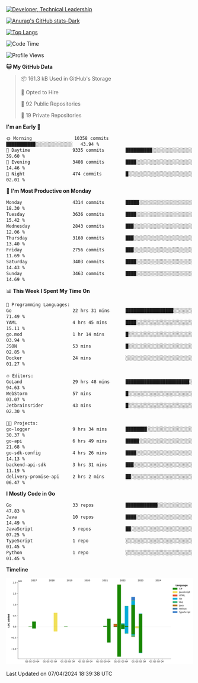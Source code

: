 <div>
  <a href="https://www.linkedin.com/in/arielpineiro/" target="_blank" rel="nofollow noopener noreferrer">
    <img src="https://img.shields.io/badge/-LinkedIn-%230077B5?style=for-the-badge&logo=linkedin&logoColor=white" alt="Developer, Technical Leadership" title="Ariel Piñeiro">
  </a>
</div>

[![Anurag's GitHub stats-Dark](https://github-readme-stats.vercel.app/api?username=arielsrv&show_icons=true&theme=dark#gh-dark-mode-only)](https://github.com/anuraghazra/github-readme-stats#gh-dark-mode-only)

[![Top Langs](https://github-readme-stats.vercel.app/api/top-langs/?username=arielsrv&layout=compact&langs_count=10&theme=dark#gh-dark-mode-only)](https://github.com/anuraghazra/github-readme-stats&theme=dark#gh-dark-mode-only)

<!--START_SECTION:waka-->
![Code Time](http://img.shields.io/badge/Code%20Time-758%20hrs%2030%20mins-blue)

![Profile Views](http://img.shields.io/badge/Profile%20Views-0-blue)

**🐱 My GitHub Data** 

> 📦 161.3 kB Used in GitHub's Storage 
 > 
> 💼 Opted to Hire
 > 
> 📜 92 Public Repositories 
 > 
> 🔑 19 Private Repositories 
 > 
**I'm an Early 🐤** 

```text
🌞 Morning                10358 commits       ███████████░░░░░░░░░░░░░░   43.94 % 
🌆 Daytime                9335 commits        ██████████░░░░░░░░░░░░░░░   39.60 % 
🌃 Evening                3408 commits        ████░░░░░░░░░░░░░░░░░░░░░   14.46 % 
🌙 Night                  474 commits         █░░░░░░░░░░░░░░░░░░░░░░░░   02.01 % 
```
📅 **I'm Most Productive on Monday** 

```text
Monday                   4314 commits        █████░░░░░░░░░░░░░░░░░░░░   18.30 % 
Tuesday                  3636 commits        ████░░░░░░░░░░░░░░░░░░░░░   15.42 % 
Wednesday                2843 commits        ███░░░░░░░░░░░░░░░░░░░░░░   12.06 % 
Thursday                 3160 commits        ███░░░░░░░░░░░░░░░░░░░░░░   13.40 % 
Friday                   2756 commits        ███░░░░░░░░░░░░░░░░░░░░░░   11.69 % 
Saturday                 3403 commits        ████░░░░░░░░░░░░░░░░░░░░░   14.43 % 
Sunday                   3463 commits        ████░░░░░░░░░░░░░░░░░░░░░   14.69 % 
```


📊 **This Week I Spent My Time On** 

```text
💬 Programming Languages: 
Go                       22 hrs 31 mins      ██████████████████░░░░░░░   71.49 % 
YAML                     4 hrs 45 mins       ████░░░░░░░░░░░░░░░░░░░░░   15.11 % 
go.mod                   1 hr 14 mins        █░░░░░░░░░░░░░░░░░░░░░░░░   03.94 % 
JSON                     53 mins             █░░░░░░░░░░░░░░░░░░░░░░░░   02.85 % 
Docker                   24 mins             ░░░░░░░░░░░░░░░░░░░░░░░░░   01.27 % 

🔥 Editors: 
GoLand                   29 hrs 48 mins      ████████████████████████░   94.63 % 
WebStorm                 57 mins             █░░░░░░░░░░░░░░░░░░░░░░░░   03.07 % 
Jetbrainsrider           43 mins             █░░░░░░░░░░░░░░░░░░░░░░░░   02.30 % 

🐱‍💻 Projects: 
go-logger                9 hrs 34 mins       ████████░░░░░░░░░░░░░░░░░   30.37 % 
go-api                   6 hrs 49 mins       █████░░░░░░░░░░░░░░░░░░░░   21.68 % 
go-sdk-config            4 hrs 26 mins       ████░░░░░░░░░░░░░░░░░░░░░   14.13 % 
backend-api-sdk          3 hrs 31 mins       ███░░░░░░░░░░░░░░░░░░░░░░   11.19 % 
delivery-promise-api     2 hrs 2 mins        ██░░░░░░░░░░░░░░░░░░░░░░░   06.47 % 
```

**I Mostly Code in Go** 

```text
Go                       33 repos            ████████████░░░░░░░░░░░░░   47.83 % 
Java                     10 repos            ████░░░░░░░░░░░░░░░░░░░░░   14.49 % 
JavaScript               5 repos             ██░░░░░░░░░░░░░░░░░░░░░░░   07.25 % 
TypeScript               1 repo              ░░░░░░░░░░░░░░░░░░░░░░░░░   01.45 % 
Python                   1 repo              ░░░░░░░░░░░░░░░░░░░░░░░░░   01.45 % 
```



**Timeline**

![Lines of Code chart](https://raw.githubusercontent.com/arielsrv/arielsrv/main/assets/bar_graph.png)


 Last Updated on 07/04/2024 18:39:38 UTC
<!--END_SECTION:waka-->
